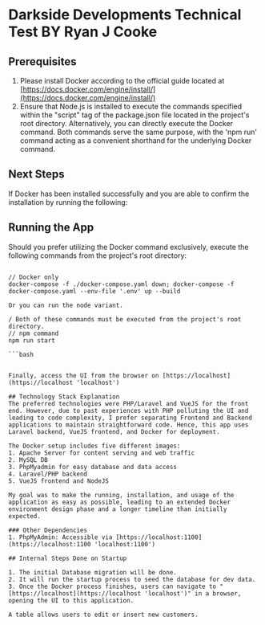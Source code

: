# Darkside Developments Technical Test BY Ryan J Cooke

## Prerequisites

1. Please install Docker according to the official guide located at [https://docs.docker.com/engine/install/](https://docs.docker.com/engine/install/)
2. Ensure that Node.js is installed to execute the commands specified within the "script" tag of the package.json file located in the project's root directory. Alternatively, you can directly execute the Docker command. Both commands serve the same purpose, with the 'npm run' command acting as a convenient shorthand for the underlying Docker command.

## Next Steps
If Docker has been installed successfully and you are able to confirm the installation by running the following:

## Running the App
Should you prefer utilizing the Docker command exclusively, execute the following commands from the project's root directory:

```

// Docker only
docker-compose -f ./docker-compose.yaml down; docker-compose -f docker-compose.yaml --env-file '.env' up --build

Or you can run the node variant.

/ Both of these commands must be executed from the project's root directory.
// npm command
npm run start

```bash


Finally, access the UI from the browser on [https://localhost](https://localhost 'localhost')

## Technology Stack Explanation
The preferred technologies were PHP/Laravel and VueJS for the front end. However, due to past experiences with PHP polluting the UI and leading to code complexity, I prefer separating Frontend and Backend applications to maintain straightforward code. Hence, this app uses Laravel backend, VueJS frontend, and Docker for deployment.

The Docker setup includes five different images:
1. Apache Server for content serving and web traffic
2. MySQL DB
3. PhpMyadmin for easy database and data access
4. Laravel/PHP backend
5. VueJS frontend and NodeJS

My goal was to make the running, installation, and usage of the application as easy as possible, leading to an extended Docker environment design phase and a longer timeline than initially expected.

### Other Dependencies
1. PhpMyAdmin: Accessible via [https://localhost:1100](https://localhost:1100 'localhost:1100')

## Internal Steps Done on Startup

1. The initial Database migration will be done.
2. It will run the startup process to seed the database for dev data.
3. Once the Docker process finishes, users can navigate to "[https://localhost](https://localhost 'localhost')" in a browser, opening the UI to this application.

A table allows users to edit or insert new customers.
